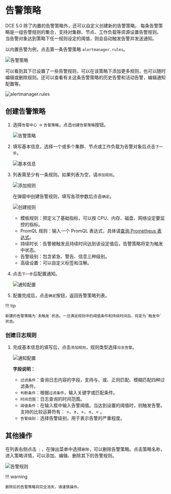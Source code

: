 # 告警策略

DCE 5.0 除了内置的告警策略外，还可以自定义创建新的告警策略。
每条告警策略是一组告警规则的集合，支持对集群、节点、工作负载等资源设置告警规则。
当告警对象达到策略下任一规则设定的阈值，则会自动触发告警并发送通知。

以内置告警为例，点击第一条告警策略 `alertmanager.rules`。

![告警策略](https://docs.daocloud.io/daocloud-docs-images/docs/zh/docs/insight/images/alert-policy01.png)

可以看到其下已设置了一些告警规则，可以在该策略下添加更多规则，也可以随时编辑或删除规则。还可以查看有关这条告警策略的历史告警和活动告警，编辑通知配置等。

![alertmanager.rules](https://docs.daocloud.io/daocloud-docs-images/docs/zh/docs/insight/images/alert-policy02.png)

## 创建告警策略

1. 选择`告警中心` -> `告警策略`，点击`创建告警策略`按钮。

    ![告警策略](https://docs.daocloud.io/daocloud-docs-images/docs/zh/docs/insight/images/alert-policy01.png)

1. 填写基本信息，选择一个或多个集群、节点或工作负载为告警对象后点击`下一步`。

    ![基本信息](https://docs.daocloud.io/daocloud-docs-images/docs/zh/docs/insight/images/alert-policy03.png)

1. 列表需至少有一条规则。如果列表为空，请`添加规则`。

    ![添加规则](https://docs.daocloud.io/daocloud-docs-images/docs/zh/docs/insight/images/alert-policy04.png)

    在弹窗中创建告警规则，填写各项参数后点击`确定`。

    ![创建规则](https://docs.daocloud.io/daocloud-docs-images/docs/zh/docs/insight/images/alert-policy05.png)

    - 模板规则：预定义了基础指标，可以按 CPU、内存、磁盘、网络设定要监控的指标。
    - PromQL 规则：输入一个 PromQL 表达式，具体请[查询 Prometheus 表达式](https://prometheus.io/docs/prometheus/latest/querying/basics/)。
    - 持续时长：告警被触发且持续时间达到该设定值后，告警策略将变为触发中状态。
    - 告警级别：包含紧急、警告、信息三种级别。
    - 高级设置：可以自定义标签和注解。

1. 点击`下一步`后配置通知。

    ![通知配置](https://docs.daocloud.io/daocloud-docs-images/docs/zh/docs/insight/images/alert-policy06.png)

1. 配置完成后，点击`确定`按钮，返回告警策略列表。

!!! tip

    新建的告警策略为`未触发`状态。一旦满足规则中的阈值条件和持续时间后，将变为`触发中`状态。

### 创建日志规则

1. 完成基本信息的填写后，点击`添加规则`，规则类型选择`日志告警`。

    ![通知配置](https://docs.daocloud.io/daocloud-docs-images/docs/zh/docs/insight/images/log-rule01.png)

     **字段说明：**

     - `过滤条件`：查询日志内容的字段，支持与、或、正则匹配、模糊匹配四种过滤条件。
     - `判断条件`：根据`过滤条件`，输入关键字或匹配条件。
     - `时间范围`：日志查询的时间范围。
     - `阈值条件`：在输入框中输入告警阈值。当达到设置的阈值时，则触发告警。支持的比较运算符有： >、≥、=、≤、< 。
     - `告警级别`：选择告警级别，用于表示告警的严重程度。

## 其他操作

在列表右侧点击 `⋮`，在弹出菜单中选择`删除`，可以删除告警策略。点击策略名称，进入策略详情，可以添加、编辑、删除其下的告警规则。

![告警规则](https://docs.daocloud.io/daocloud-docs-images/docs/zh/docs/insight/images/alert-policy07.png)

!!! warning

    删除后的告警策略将完全消失，请谨慎操作。
